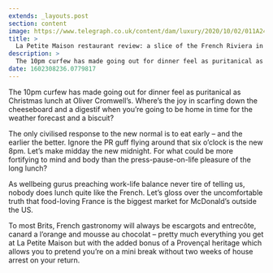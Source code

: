 ```yaml
--- 
extends: _layouts.post 
section: content 
image: https://www.telegraph.co.uk/content/dam/luxury/2020/10/02/011A2475-HDR-1_trans_NvBQzQNjv4BqWlxWmJPgkV9VyUT7QSPhw0JkFFn0JW618qGMadt37CU.jpg?impolicy=logo-overlay 
title: > 
  La Petite Maison restaurant review: a slice of the French Riviera in the heart of Mayfair 
description: > 
  The 10pm curfew has made going out for dinner feel as puritanical as Christmas lunch at Oliver Cromwell’s.Where’s the joy in scarfing down the cheeseboard and a digestif when you’re going to be home in time for the weather forecast and a biscuit?For what could be more fortifying to mind and body than the press-pause-on-life pleasure of the long lunch?As wellbeing gurus preaching work-life balance never tire of telling us, nobody does lunch quite like the French.Let’s gloss over the uncomfortable truth that food-loving France is the biggest market for McDonald’s outside the US. 
date: 1602308236.0779817 
--- 
```

The 10pm curfew has made going out for dinner feel as puritanical as Christmas lunch at Oliver Cromwell’s. Where’s the joy in scarfing down the cheeseboard and a digestif when you’re going to be home in time for the weather forecast and a biscuit?

The only civilised response to the new normal is to eat early – and the earlier the better. Ignore the PR guff flying around that six o’clock is the new 8pm. Let’s make midday the new midnight. For what could be more fortifying to mind and body than the press-pause-on-life pleasure of the long lunch?

As wellbeing gurus preaching work-life balance never tire of telling us, nobody does lunch quite like the French. Let’s gloss over the uncomfortable truth that food-loving France is the biggest market for McDonald’s outside the US.

To most Brits, French gastronomy will always be escargots and entrecôte, canard a l’orange and mousse au chocolat – pretty much everything you get at La Petite Maison but with the added bonus of a Provençal heritage which allows you to pretend you’re on a mini break without two weeks of house arrest on your return.